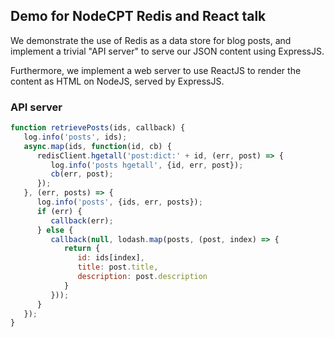 
## Demo for NodeCPT Redis and React talk 

We demonstrate the use of Redis as a data store for blog posts, and implement a trivial "API server" to serve our JSON content using ExpressJS.

Furthermore, we implement a web server to use ReactJS to render the content as HTML on NodeJS, served by ExpressJS.

### API server

```javascript
function retrievePosts(ids, callback) {
   log.info('posts', ids);
   async.map(ids, function(id, cb) {
      redisClient.hgetall('post:dict:' + id, (err, post) => {
         log.info('posts hgetall', {id, err, post});
         cb(err, post);
      });
   }, (err, posts) => {
      log.info('posts', {ids, err, posts});
      if (err) {
         callback(err);
      } else {
         callback(null, lodash.map(posts, (post, index) => {
            return {
               id: ids[index],
               title: post.title,
               description: post.description
            }
         }));
      }
   });
}
```
